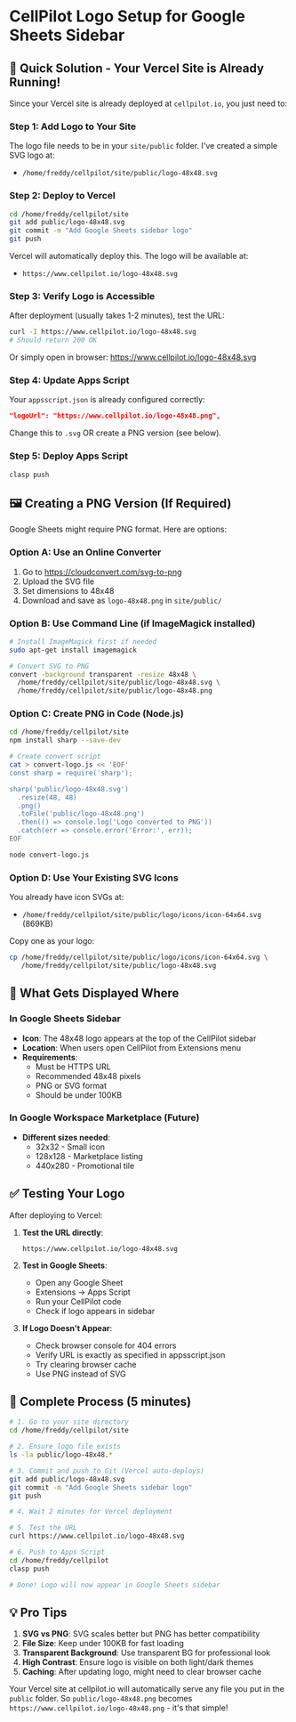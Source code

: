 # CellPilot Logo Setup for Google Sheets Sidebar

## 🎯 Quick Solution - Your Vercel Site is Already Running!

Since your Vercel site is already deployed at `cellpilot.io`, you just need to:

### Step 1: Add Logo to Your Site
The logo file needs to be in your `site/public` folder. I've created a simple SVG logo at:
- `/home/freddy/cellpilot/site/public/logo-48x48.svg`

### Step 2: Deploy to Vercel
```bash
cd /home/freddy/cellpilot/site
git add public/logo-48x48.svg
git commit -m "Add Google Sheets sidebar logo"
git push
```

Vercel will automatically deploy this. The logo will be available at:
- `https://www.cellpilot.io/logo-48x48.svg`

### Step 3: Verify Logo is Accessible
After deployment (usually takes 1-2 minutes), test the URL:
```bash
curl -I https://www.cellpilot.io/logo-48x48.svg
# Should return 200 OK
```

Or simply open in browser: https://www.cellpilot.io/logo-48x48.svg

### Step 4: Update Apps Script
Your `appsscript.json` is already configured correctly:
```json
"logoUrl": "https://www.cellpilot.io/logo-48x48.png",
```

Change this to `.svg` OR create a PNG version (see below).

### Step 5: Deploy Apps Script
```bash
clasp push
```

## 🖼️ Creating a PNG Version (If Required)

Google Sheets might require PNG format. Here are options:

### Option A: Use an Online Converter
1. Go to https://cloudconvert.com/svg-to-png
2. Upload the SVG file
3. Set dimensions to 48x48
4. Download and save as `logo-48x48.png` in `site/public/`

### Option B: Use Command Line (if ImageMagick installed)
```bash
# Install ImageMagick first if needed
sudo apt-get install imagemagick

# Convert SVG to PNG
convert -background transparent -resize 48x48 \
  /home/freddy/cellpilot/site/public/logo-48x48.svg \
  /home/freddy/cellpilot/site/public/logo-48x48.png
```

### Option C: Create PNG in Code (Node.js)
```bash
cd /home/freddy/cellpilot/site
npm install sharp --save-dev

# Create convert script
cat > convert-logo.js << 'EOF'
const sharp = require('sharp');

sharp('public/logo-48x48.svg')
  .resize(48, 48)
  .png()
  .toFile('public/logo-48x48.png')
  .then(() => console.log('Logo converted to PNG'))
  .catch(err => console.error('Error:', err));
EOF

node convert-logo.js
```

### Option D: Use Your Existing SVG Icons
You already have icon SVGs at:
- `/home/freddy/cellpilot/site/public/logo/icons/icon-64x64.svg` (869KB)

Copy one as your logo:
```bash
cp /home/freddy/cellpilot/site/public/logo/icons/icon-64x64.svg \
   /home/freddy/cellpilot/site/public/logo-48x48.svg
```

## 📝 What Gets Displayed Where

### In Google Sheets Sidebar
- **Icon**: The 48x48 logo appears at the top of the CellPilot sidebar
- **Location**: When users open CellPilot from Extensions menu
- **Requirements**: 
  - Must be HTTPS URL
  - Recommended 48x48 pixels
  - PNG or SVG format
  - Should be under 100KB

### In Google Workspace Marketplace (Future)
- **Different sizes needed**:
  - 32x32 - Small icon
  - 128x128 - Marketplace listing
  - 440x280 - Promotional tile

## ✅ Testing Your Logo

After deploying to Vercel:

1. **Test the URL directly**:
   ```
   https://www.cellpilot.io/logo-48x48.svg
   ```

2. **Test in Google Sheets**:
   - Open any Google Sheet
   - Extensions → Apps Script
   - Run your CellPilot code
   - Check if logo appears in sidebar

3. **If Logo Doesn't Appear**:
   - Check browser console for 404 errors
   - Verify URL is exactly as specified in appsscript.json
   - Try clearing browser cache
   - Use PNG instead of SVG

## 🚀 Complete Process (5 minutes)

```bash
# 1. Go to your site directory
cd /home/freddy/cellpilot/site

# 2. Ensure logo file exists
ls -la public/logo-48x48.*

# 3. Commit and push to Git (Vercel auto-deploys)
git add public/logo-48x48.svg
git commit -m "Add Google Sheets sidebar logo"
git push

# 4. Wait 2 minutes for Vercel deployment

# 5. Test the URL
curl https://www.cellpilot.io/logo-48x48.svg

# 6. Push to Apps Script
cd /home/freddy/cellpilot
clasp push

# Done! Logo will now appear in Google Sheets sidebar
```

## 💡 Pro Tips

1. **SVG vs PNG**: SVG scales better but PNG has better compatibility
2. **File Size**: Keep under 100KB for fast loading
3. **Transparent Background**: Use transparent BG for professional look
4. **High Contrast**: Ensure logo is visible on both light/dark themes
5. **Caching**: After updating logo, might need to clear browser cache

Your Vercel site at cellpilot.io will automatically serve any file you put in the `public` folder. So `public/logo-48x48.png` becomes `https://www.cellpilot.io/logo-48x48.png` - it's that simple!